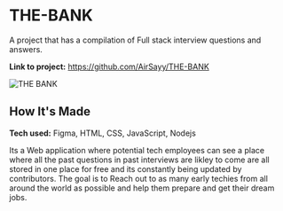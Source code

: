 
# THE-BANK
A project that has a compilation of Full stack interview questions and answers.



**Link to project:** https://github.com/AirSayy/THE-BANK

![THE BANK](https://user-images.githubusercontent.com/107049081/202275622-19e05398-3225-4d25-9087-67e8e218a53e.jpg)


## How It's Made

**Tech used:** Figma, HTML, CSS, JavaScript, Nodejs

Its a Web application where potential tech employees can see a place where all the past questions in past interviews are likley to come are all stored in one place for free and its constantly being updated by contributors. The goal is to Reach out to as many early techies from all around the world as possible and help them prepare and get their dream jobs. 










